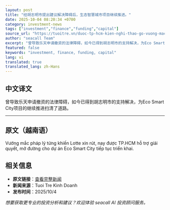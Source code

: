 ```yaml
---
layout: post
title: "经胡志明市提出建议解决障碍后，生态智慧城市项目继续推进。"
date: 2025-10-04 08:20:34 +0700
category: investment-news
tags: ["investment","finance","funding","capital"]
source_url: "https://tuoitre.vn/duoc-tp-hcm-kien-nghi-thao-go-vuong-mac-eco-smart-city-tiep-tuc-trien-khai-20251004074046487.htm"
author: "seacall Team"
excerpt: "曾导致乐天申请撤资的法律障碍，如今已得到胡志明市的支持解决，为Eco Smart City项目的继续推进扫清了道路。..."
featured: false
keywords: "investment, finance, funding, capital"
lang: vi
translated: true
translated_lang: zh-Hans
---
```


## 中文译文

曾导致乐天申请撤资的法律障碍，如今已得到胡志明市的支持解决，为Eco Smart City项目的继续推进扫清了道路。

---

## 原文（越南语）

Vướng mắc pháp lý từng khiến Lotte xin rút, nay được TP.HCM hỗ trợ giải quyết, mở đường cho dự án Eco Smart City tiếp tục triển khai.

## 相关信息

- **原文链接**：[查看完整新闻](https://tuoitre.vn/duoc-tp-hcm-kien-nghi-thao-go-vuong-mac-eco-smart-city-tiep-tuc-trien-khai-20251004074046487.htm)
- **新闻来源**：Tuoi Tre Kinh Doanh
- **发布时间**：2025/10/4

*想要获取更专业的投资分析和建议？欢迎体验 seacall AI 投资顾问服务。*